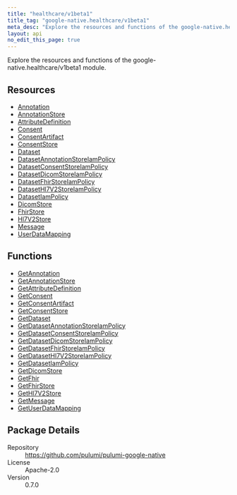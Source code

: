 ```yaml
---
title: "healthcare/v1beta1"
title_tag: "google-native.healthcare/v1beta1"
meta_desc: "Explore the resources and functions of the google-native.healthcare/v1beta1 module."
layout: api
no_edit_this_page: true
---
```


<!-- WARNING: this file was generated by Pulumi Docs Generator. -->
<!-- Do not edit by hand unless you're certain you know what you are doing! -->

Explore the resources and functions of the google-native.healthcare/v1beta1 module.

<h2 id="resources">Resources</h2>
<ul class="api">
    <li><a href="annotation" title="Annotation"><span class="symbol resource"></span>Annotation</a></li>
    <li><a href="annotationstore" title="AnnotationStore"><span class="symbol resource"></span>AnnotationStore</a></li>
    <li><a href="attributedefinition" title="AttributeDefinition"><span class="symbol resource"></span>AttributeDefinition</a></li>
    <li><a href="consent" title="Consent"><span class="symbol resource"></span>Consent</a></li>
    <li><a href="consentartifact" title="ConsentArtifact"><span class="symbol resource"></span>ConsentArtifact</a></li>
    <li><a href="consentstore" title="ConsentStore"><span class="symbol resource"></span>ConsentStore</a></li>
    <li><a href="dataset" title="Dataset"><span class="symbol resource"></span>Dataset</a></li>
    <li><a href="datasetannotationstoreiampolicy" title="DatasetAnnotationStoreIamPolicy"><span class="symbol resource"></span>DatasetAnnotationStoreIamPolicy</a></li>
    <li><a href="datasetconsentstoreiampolicy" title="DatasetConsentStoreIamPolicy"><span class="symbol resource"></span>DatasetConsentStoreIamPolicy</a></li>
    <li><a href="datasetdicomstoreiampolicy" title="DatasetDicomStoreIamPolicy"><span class="symbol resource"></span>DatasetDicomStoreIamPolicy</a></li>
    <li><a href="datasetfhirstoreiampolicy" title="DatasetFhirStoreIamPolicy"><span class="symbol resource"></span>DatasetFhirStoreIamPolicy</a></li>
    <li><a href="datasethl7v2storeiampolicy" title="DatasetHl7V2StoreIamPolicy"><span class="symbol resource"></span>DatasetHl7V2StoreIamPolicy</a></li>
    <li><a href="datasetiampolicy" title="DatasetIamPolicy"><span class="symbol resource"></span>DatasetIamPolicy</a></li>
    <li><a href="dicomstore" title="DicomStore"><span class="symbol resource"></span>DicomStore</a></li>
    <li><a href="fhirstore" title="FhirStore"><span class="symbol resource"></span>FhirStore</a></li>
    <li><a href="hl7v2store" title="Hl7V2Store"><span class="symbol resource"></span>Hl7V2Store</a></li>
    <li><a href="message" title="Message"><span class="symbol resource"></span>Message</a></li>
    <li><a href="userdatamapping" title="UserDataMapping"><span class="symbol resource"></span>UserDataMapping</a></li>
</ul>

<h2 id="functions">Functions</h2>
<ul class="api">
    <li><a href="getannotation" title="GetAnnotation"><span class="symbol function"></span>GetAnnotation</a></li>
    <li><a href="getannotationstore" title="GetAnnotationStore"><span class="symbol function"></span>GetAnnotationStore</a></li>
    <li><a href="getattributedefinition" title="GetAttributeDefinition"><span class="symbol function"></span>GetAttributeDefinition</a></li>
    <li><a href="getconsent" title="GetConsent"><span class="symbol function"></span>GetConsent</a></li>
    <li><a href="getconsentartifact" title="GetConsentArtifact"><span class="symbol function"></span>GetConsentArtifact</a></li>
    <li><a href="getconsentstore" title="GetConsentStore"><span class="symbol function"></span>GetConsentStore</a></li>
    <li><a href="getdataset" title="GetDataset"><span class="symbol function"></span>GetDataset</a></li>
    <li><a href="getdatasetannotationstoreiampolicy" title="GetDatasetAnnotationStoreIamPolicy"><span class="symbol function"></span>GetDatasetAnnotationStoreIamPolicy</a></li>
    <li><a href="getdatasetconsentstoreiampolicy" title="GetDatasetConsentStoreIamPolicy"><span class="symbol function"></span>GetDatasetConsentStoreIamPolicy</a></li>
    <li><a href="getdatasetdicomstoreiampolicy" title="GetDatasetDicomStoreIamPolicy"><span class="symbol function"></span>GetDatasetDicomStoreIamPolicy</a></li>
    <li><a href="getdatasetfhirstoreiampolicy" title="GetDatasetFhirStoreIamPolicy"><span class="symbol function"></span>GetDatasetFhirStoreIamPolicy</a></li>
    <li><a href="getdatasethl7v2storeiampolicy" title="GetDatasetHl7V2StoreIamPolicy"><span class="symbol function"></span>GetDatasetHl7V2StoreIamPolicy</a></li>
    <li><a href="getdatasetiampolicy" title="GetDatasetIamPolicy"><span class="symbol function"></span>GetDatasetIamPolicy</a></li>
    <li><a href="getdicomstore" title="GetDicomStore"><span class="symbol function"></span>GetDicomStore</a></li>
    <li><a href="getfhir" title="GetFhir"><span class="symbol function"></span>GetFhir</a></li>
    <li><a href="getfhirstore" title="GetFhirStore"><span class="symbol function"></span>GetFhirStore</a></li>
    <li><a href="gethl7v2store" title="GetHl7V2Store"><span class="symbol function"></span>GetHl7V2Store</a></li>
    <li><a href="getmessage" title="GetMessage"><span class="symbol function"></span>GetMessage</a></li>
    <li><a href="getuserdatamapping" title="GetUserDataMapping"><span class="symbol function"></span>GetUserDataMapping</a></li>
</ul>

<h2 id="package-details">Package Details</h2>
<dl class="package-details">
	<dt>Repository</dt>
	<dd><a href="https://github.com/pulumi/pulumi-google-native">https://github.com/pulumi/pulumi-google-native</a></dd>
	<dt>License</dt>
	<dd>Apache-2.0</dd>
	<dt>Version</dt>
	<dd>0.7.0</dd>
</dl>

